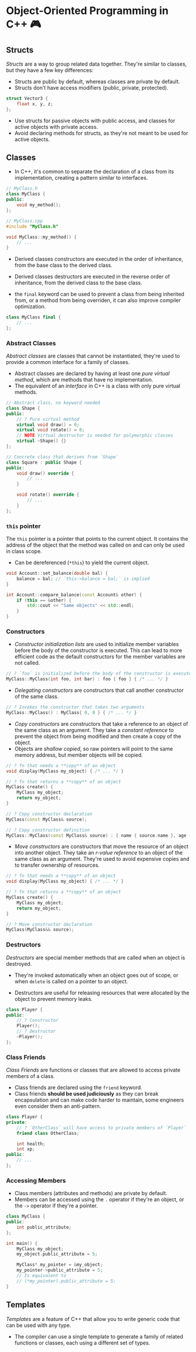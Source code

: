 # Object-Oriented Programming in C++ 🎮

## Structs

_Structs_ are a way to group related data together. They're similar to classes, but they have a few key differences:

- Structs are public by default, whereas classes are private by default.
- Structs don't have access modifiers (public, private, protected).

```cpp
struct Vector3 {
    float x, y, z;
};
```

- Use structs for passive objects with public access, and classes for active objects with private access.
- Avoid declaring methods for structs, as they're not meant to be used for active objects.

## Classes

- In C++, it's common to separate the declaration of a class from its implementation, creating a pattern similar to interfaces.

```cpp
// MyClass.h
class MyClass {
public:
    void my_method();
};

// MyClass.cpp
#include "MyClass.h"

void MyClass::my_method() {
    // ...
}
```

- Derived classes constructors are executed in the order of inheritance, from the base class to the derived class.
- Derived classes destructors are executed in the reverse order of inheritance, from the derived class to the base class.

- the `final` keyword can be used to prevent a class from being inherited from, or a method from being overriden, it can also improve compiler optimization.

```cpp
class MyClass final {
    // ...
};
```

### Abstract Classes

_Abstract classes_ are classes that cannot be instantiated, they're used to provide a common interface for a family of classes.

- Abstract classes are declared by having at least one _pure virtual method_, which are methods that have no implementation.
- The equivalent of an _interface_ in C++ is a class with only pure virtual methods.

```cpp
// Abstract class, no keyword needed
class Shape {
public:
    // ? Pure virtual method
    virtual void draw() = 0;
    virtual void rotate() = 0;
    // NOTE Virtual destructor is needed for polymorphic classes
    virtual ~Shape() {}
};

// Concrete class that derives from `Shape`
class Square : public Shape {
public:
    void draw() override {
        // ...
    }

    void rotate() override {
        // ...
    }
};
```

### `this` pointer

The `this` pointer is a pointer that points to the current object. It contains the address of the object that the method was called on and can only be used in class scope.

- Can be dereferenced (`*this`) to yield the current object.

```cpp
void Account::set_balance(double bal) {
    balance = bal; // `this->balance = bal;` is implied
}

int Account::compare_balance(const Account& other) {
    if (this == &other) {
        std::cout << "Same objects" << std::endl;
    } 
}
```

### Constructors

- _Constructor initialization lists_ are used to initialize member variables before the body of the constructor is executed. This can lead to more efficient code as the default constructors for the member variables are not called.

```cpp
// ? `foo` is initialized before the body of the constructor is executed
MyClass::MyClass(int foo, int bar) : foo { foo } { /* ... */ }
```

- _Delegating constructors_ are constructors that call another constructor of the same class.

```cpp
// ? Invokes the constructor that takes two arguments
MyClass::MyClass() : MyClass{ 0, 0 } { /* ... */ }
```

- _Copy constructors_ are constructors that take a reference to an object of the same class as an argument. They take a _constant reference_ to prevent the object from being modified and then create a copy of the object.
- Objects are _shallow copied_, so raw pointers will point to the same memory address, but member objects will be copied.

```cpp
// ? fn that needs a **copy** of an object
void display(MyClass my_object) { /* ... */ }

// ? fn that returns a **copy** of an object
MyClass create() {
    MyClass my_object;
    return my_object;
}

// ? Copy constructor declaration
MyClass(const MyClass& source);

// ? Copy constructor definition
MyClass::MyClass(const MyClass& source) : { name { source.name }, age { source.age }}  { /* ... */ }
```

- _Move constructors_ are constructors that move the resource of an object into another object. They take an _r-value reference_ to an object of the same class as an argument. They're used to avoid expensive copies and to transfer ownership of resources.

```cpp
// ? fn that needs a **copy** of an object
void display(MyClass my_object) { /* ... */ }

// ? fn that returns a **copy** of an object
MyClass create() {
    MyClass my_object;
    return my_object;
}

// ? Move constructor declaration
MyClass(MyClass&& source);
```

### Destructors

_Destructors_ are special member methods that are called when an object is destroyed.

- They're invoked automatically when an object goes out of scope, or when `delete` is called on a pointer to an object.

- Destructors are useful for releasing resources that were allocated by the object to prevent memory leaks.

```cpp
class Player {
public:
    // ? Constructor
    Player();
    // ? Destructor
    ~Player();
};
```

### Class Friends

_Class Friends_ are functions or classes that are allowed to access private members of a class.

- Class friends are declared using the `friend` keyword.
- Class friends **should be used judiciously** as they can break encapsulation and can make code harder to maintain, some engineers even consider them an anti-pattern.

```cpp
class Player {
private:
    // ? `OtherClass` will have access to private members of `Player`
    friend class OtherClass;

    int health;
    int xp;
public:
    // ...
};
```

### Accessing Members

- Class members (attributes and methods) are private by default.
- Members can be accessed using the `.` operator if they're an object, or the `->` operator if they're a pointer.

```cpp
class MyClass {
public:
    int public_attribute;
};

int main() {
    MyClass my_object;
    my_object.public_attribute = 5;

    MyClass* my_pointer = &my_object;
    my_pointer->public_attribute = 5;
    // Is equivalent to
    // (*my_pointer).public_attribute = 5;
}
```

## Templates

_Templates_ are a feature of C++ that allow you to write generic code that can be used with any type.

- The compiler can use a single template to generate a family of related functions or classes, each using a different set of types.

